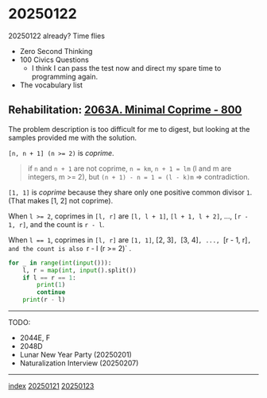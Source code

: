 <head><meta name="viewport" content="width=device-width, initial-scale=1.0, user-scalable=yes" /><meta charset="UTF-8"></head>

# 20250122

20250122 already? Time flies

- Zero Second Thinking
- 100 Civics Questions
	- I think I can pass the test now and direct my spare time to programming again.
- The vocabulary list

## Rehabilitation: [2063A. Minimal Coprime - 800](https://codeforces.com/problemset/problem/2063/A)

The problem description is too difficult for me to digest, but looking at the samples provided me with the solution.

`[n, n + 1] (n >= 2)` is *coprime*.

> if `n` and `n + 1` are not coprime, `n = km`, `n + 1 = lm` (l and m are integers, m >= 2), but `(n + 1) - n = 1 = (l - k)m` => contradiction.

`[1, 1]` is *coprime* because they share only one positive common divisor `1`. (That makes [1, 2] not coprime).

When `l >= 2`, coprimes in `[l, r]` are `[l, l + 1]`, `[l + 1, l + 2]`, ..., `[r - 1, r]`, and the count is `r - l`.

When `l == 1`, coprimes in `[l, r]` are `[1, 1]`, [2, 3]`, `[3, 4]`, ..., `[r - 1, r]`, and the count is also `r - l (r >= 2)` .

```python
for _ in range(int(input())):
    l, r = map(int, input().split())
    if l == r == 1:
        print(1)
        continue
    print(r - l)
```

---

TODO:

- 2044E, F
- 2048D
- Lunar New Year Party (20250201)
- Naturalization Interview (20250207)

---

[index](../../index.html)
[20250121](20250121.html)
[20250123](20250123.html)
